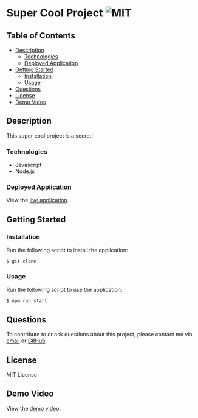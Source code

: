 # Super Cool Project ![MIT](https://img.shields.io/static/v1?label=MIT&message=License&color=blueviolet)

## Table of Contents

- [Description](#description)
  - [Technologies](#technologies)
  - [Deployed Application](#deployed-application)
- [Getting Started](#getting-started)
  - [Installation](#installation)
  - [Usage](#usage)
- [Questions](#questions)
- [License](#license)
- [Demo Video](#demo-video)

## Description

This super cool project is a secret!

### Technologies

- Javascript
- Node.js

### Deployed Application

View the [live application](deployedapp.com).

## Getting Started

### Installation

Run the following script to install the application:

```
$ git clone
```

### Usage

Run the following script to use the application:

```
$ npm run start
```

## Questions

To contribute to or ask questions about this project, please contact me via [email](mailto:kayle.patton22@gmail.com) or [GitHub](https://github.com/kayleriegerpatton).

## License

MIT License

## Demo Video

View the [demo video](demovideourl.com).
